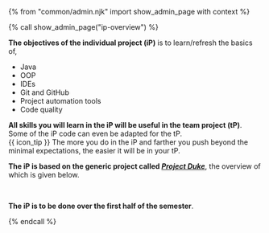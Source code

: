 {% from "common/admin.njk" import show_admin_page with context %}

{% call show_admin_page("ip-overview") %}
<div id="main">

<div id="title">

</div>
<div id="body">

<div tags="m--cs2103 m--cs2113">

**The objectives of the individual project (iP)** is to learn/refresh the basics of,
* Java
* OOP
* IDEs
* Git and GitHub
* Project automation tools
* Code quality

</div>
<div tags="m--cs2103 m--cs2113">

**All skills you will learn in the iP will be useful in the team project (tP)**. Some of the iP code can even be adapted for the tP.<br>
{{ icon_tip }} The more you do in the iP and farther you push beyond the minimal expectations, the easier it will be in your tP.

**The iP is based on the generic project called [_Project Duke_](../se-book-adapted/projectDuke/index.html)**, the overview of which is given below.

<include src="dukeFragment.md" boilerplate var-header="**Overview**" var-fragment="text.md#intro" />
<br>

**The iP is to be done over the first half of the semester**.

</div>

</div>
</div>

{% endcall %}
